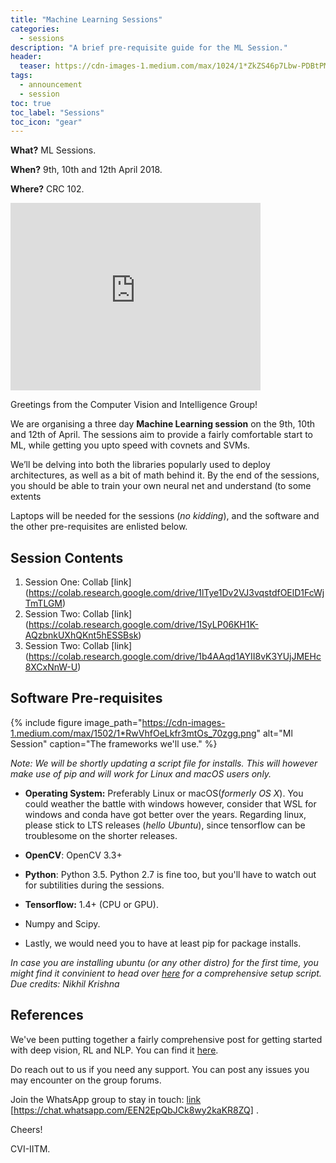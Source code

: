 ```yaml
---
title: "Machine Learning Sessions"
categories:
  - sessions
description: "A brief pre-requisite guide for the ML Session."
header:
  teaser: https://cdn-images-1.medium.com/max/1024/1*ZkZS46p7Lbw-PDBtPMfEEw.jpeg
tags:
  - announcement
  - session
toc: true
toc_label: "Sessions"
toc_icon: "gear"
---
```


**What?** ML Sessions.

**When?** 9th, 10th and 12th April 2018.

**Where?** CRC 102.

<iframe src="https://www.google.com/maps/embed?pb=!1m23!1m12!1m3!1d124406.89289444235!2d80.16030355909216!3d12.990045923321086!2m3!1f0!2f0!3f0!3m2!1i1024!2i768!4f13.1!4m8!3e6!4m0!4m5!1s0x3a52677fdb777ceb%3A0xb9d8a78a4b0ef7d3!2sClass+Room+Complex%2C+IIT+Madras%2C+Indian+Institute+Of+Technology%2C+Chennai%2C+Tamil+Nadu+600036!3m2!1d12.9900553!2d80.2303441!5e0!3m2!1sen!2sin!4v1522947421266" width="400" height="300" frameborder="0" style="border:0" allowfullscreen></iframe>

Greetings from the Computer Vision and Intelligence Group!

We are organising a three day **Machine Learning session** on the 9th, 10th and 12th of April. The sessions aim to provide a fairly comfortable start to ML, while getting you upto speed with covnets and SVMs.

We’ll be delving into both the libraries popularly used to deploy architectures, as well as a bit of math behind it. By the end of the sessions, you should be able to train your own neural net and understand (to some extents

Laptops will be needed for the sessions (_no kidding_), and the software and the other pre-requisites are enlisted below.

## Session Contents

1. Session One: Collab [link] (https://colab.research.google.com/drive/1lTye1Dv2VJ3vqstdfOElD1FcWjTmTLGM)
2. Session Two: Collab [link] (https://colab.research.google.com/drive/1SyLP06KH1K-AQzbnkUXhQKnt5hESSBsk)
3. Session Two: Collab [link] (https://colab.research.google.com/drive/1b4AAqd1AYII8vK3YUjJMEHc8XCxNnW-U)
## Software Pre-requisites

{% include figure image_path="https://cdn-images-1.medium.com/max/1502/1*RwVhfOeLkfr3mtOs_70zgg.png" alt="Ml Session" caption="The frameworks we'll use." %}

_Note: We will be shortly updating a script file for installs. This will however make use of pip and will work for Linux and macOS users only._

* **Operating System:** Preferably Linux or macOS(_formerly OS X_). You could weather the battle with windows however, consider that WSL for windows and conda have got better over the years. Regarding linux, please stick to LTS releases (_hello Ubuntu_), since tensorflow can be troublesome on the shorter releases.

* **OpenCV**: OpenCV 3.3+

* **Python**: Python 3.5. Python 2.7 is fine too, but you'll have to watch out for subtilities during the sessions.

*  **Tensorflow:** 1.4+ (CPU or GPU).

* Numpy and Scipy.

* Lastly, we would need you to have at least pip for package installs.

*In case you are installing ubuntu (or any other distro) for the first time, you might find it convinient to head over [here](https://github.com/rsnk96/Ubuntu-Setup-Scripts.git) for a comprehensive setup script. Due credits: Nikhil Krishna*

## References

We've been putting together a fairly comprehensive post for getting started with deep vision, RL and NLP. You can find it [here]().

Do reach out to us if you need any support. You can post any issues you may encounter on the group forums.

Join the WhatsApp group to stay in touch: [link]( https://chat.whatsapp.com/EEN2EpQbJCk8wy2kaKR8ZQ) [https://chat.whatsapp.com/EEN2EpQbJCk8wy2kaKR8ZQ] .

Cheers!

CVI-IITM.
